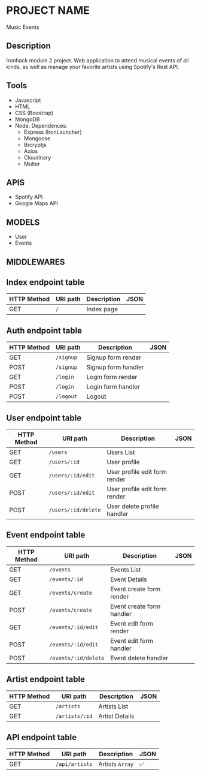 # PROJECT NAME
Music Events
## Description 
Ironhack module 2 project. Web application to attend musical events of all kinds, as well as manage your favorite artists using Spotify's Rest API.

## Tools
- Javascript
- HTML
- CSS (Boostrap)
- MongoDB
- Node. Dependences:
    - Express (IronLauncher)
    - Mongoose
    - Brcryptjs
    - Axios
    - Cloudinary
    - Multer

## APIS
- Spotify API
- Google Maps API

## MODELS
- User
- Events

## MIDDLEWARES



## Index endpoint table

| HTTP Method 	| URI path      	| Description                                    	| JSON 	|
|-------------	|---------------	|------------------------------------------------	|---------	|
| GET         	| `/`             	| Index page            	| |


## Auth endpoint table

| HTTP Method 	| URI path      	| Description                                    	| JSON 	|
|-------------	|---------------	|------------------------------------------------	|---------	|
| GET         	| `/signup` 	    | Signup form render       	| |
| POST         	| `/signup` 	    | Signup form handler    	| |
| GET         	| `/login`   	    | Login form render     	| |
| POST         	| `/login` 	        | Login form handler     	| |
| POST         	| `/logout` 	    | Logout                    | |


## User endpoint table

| HTTP Method 	| URI path      	            | Description                                    	| JSON 	|
|-------------	|---------------	            |------------------------------------------------	|---------	|
| GET         	| `/users`                      | Users List                                    | |
| GET         	| `/users/:id` 	                | User profile       	                        | |
| GET         	| `/users/:id/edit`             | User profile edit form render                 | |
| POST         	| `/users/:id/edit`             | User profile edit form render                 | |
| POST         	| `/users/:id/delete`           | User delete profile handler      	            | |


## Event endpoint table

| HTTP Method 	| URI path      	            | Description                                    	| JSON 	|
|-------------	|---------------	            |------------------------------------------------	|---------	|
| GET         	| `/events`                  	| Events List                       | |
| GET         	| `/events/:id` 	            | Event Details       	            | |
| GET         	| `/events/create`              | Event create form render          | |
| POST         	| `/events/create`              | Event create form handler         | |
| GET         	| `/events/:id/edit`            | Event edit form render            | |
| POST         	| `/events/:id/edit`            | Event edit form handler           | |
| POST         	| `/events/:id/delete`          | Event delete handler              | |


## Artist endpoint table

| HTTP Method 	| URI path      	| Description                                    	| JSON 	|
|-------------	|---------------	|------------------------------------------------	|---------	|
| GET         	| `/artists`        | Artists List                      | |             |  ✅  |
| GET         	| `/artists/:id` 	| Artist Details       	            | |             |  ✅  |


## API endpoint table

| HTTP Method 	| URI path      	| Description                                    	| JSON 	|
|-------------	|---------------	|------------------------------------------------	|---------	|
| GET         	| `/api/artists` 	| Artists `Array` 	                                |  ✅  |
